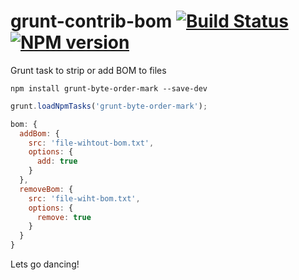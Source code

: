 grunt-contrib-bom [![Build Status](https://api.travis-ci.org/bergquist/grunt-byte-order-mark.png)](https://travis-ci.org/bergquist/grunt-byte-order-mark) [![NPM version](https://badge.fury.io/js/grunt-byte-order-mark.png)](https://npmjs.org/package/grunt-byte-order-mark)
=================

Grunt task to strip or add BOM to files

```shell
npm install grunt-byte-order-mark --save-dev
```

```js
grunt.loadNpmTasks('grunt-byte-order-mark');
```

```js
bom: {
  addBom: {
    src: 'file-wihtout-bom.txt',
    options: {
      add: true
    }
  },
  removeBom: {
    src: 'file-wiht-bom.txt',
    options: {
      remove: true
    }
  }
}
```

Lets go dancing!